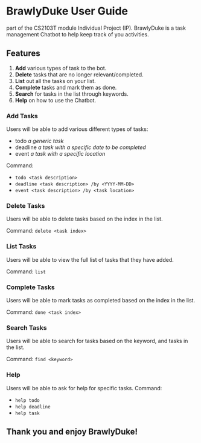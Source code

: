 # BrawlyDuke User Guide
part of the CS2103T module Individual Project (IP). 
BrawlyDuke is a task management Chatbot to help keep track of you activities.
## Features 
1. **Add** various types of task to the bot.
2. **Delete** tasks that are no longer relevant/completed.
2. **List** out all the tasks on your list.
3. **Complete** tasks and mark them as done.
4. **Search** for tasks in the list through keywords.
5. **Help** on how to use the Chatbot.
### Add Tasks
Users will be able to add various different types of tasks:
* todo _a generic task_
* deadline _a task with a specific date to be completed_
* event _a task with a specific location_

Command: 
* `todo <task description>`
* `deadline <task description> /by <YYYY-MM-DD>`
* `event <task description> /by <task location>`

### Delete Tasks
Users will be able to delete tasks based on the index in the list.

Command: `delete <task index>`
### List Tasks
Users will be able to view the full list of tasks that they have added.

Command: `list`
### Complete Tasks
Users will be able to mark tasks as completed based on the index in the list.

Command: `done <task index>`
### Search Tasks
Users will be able to search for tasks based on the keyword, and tasks in the list.

Command: `find <keyword>`
### Help
Users will be able to ask for help for specific tasks.
Command:
* `help todo`
* `help deadline`
* `help task`

## Thank you and enjoy BrawlyDuke!


